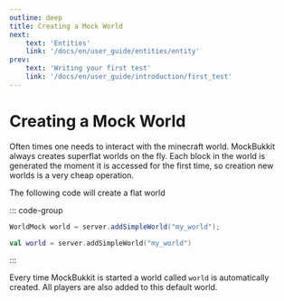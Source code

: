 ```yaml
---
outline: deep
title: Creating a Mock World
next:
    text: 'Entities'
    link: '/docs/en/user_guide/entities/entity'
prev:
    text: 'Writing your first test'
    link: '/docs/en/user_guide/introduction/first_test'
---
```


# Creating a Mock World

Often times one needs to interact with the minecraft world.
MockBukkit always creates superflat worlds on the fly.
Each block in the world is generated the moment it is accessed for the first time,
so creation new worlds is a very cheap operation.

The following code will create a flat world

::: code-group

```java [Java]
WorldMock world = server.addSimpleWorld("my_world");
```

```kotlin [Kotlin]
val world = server.addSimpleWorld("my_world")
```

:::

Every time MockBukkit is started a world called `world` is automatically created.
All players are also added to this default world.